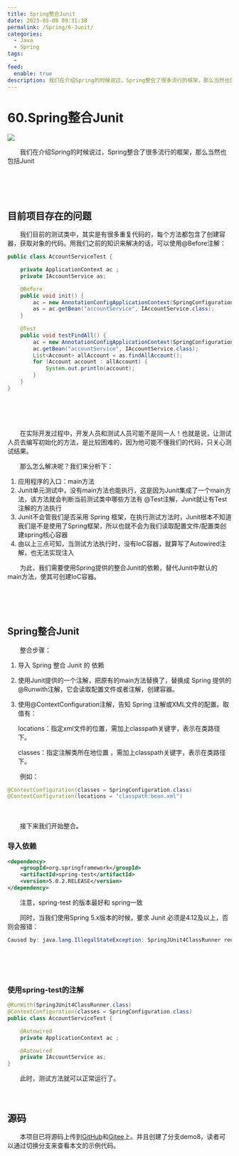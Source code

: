 ```yaml
---
title: Spring整合Junit
date: 2023-05-08 09:31:38
permalink: /Spring/6-Junit/
categories:
  - Java
  - Spring
tags:
  - 
feed:
  enable: true
description: 我们在介绍Spring的时候说过，Spring整合了很多流行的框架，那么当然也包括Junit
---
```

# 60.Spring整合Junit

![](https://image.peterjxl.com/blog/447.jpg)

　　我们在介绍Spring的时候说过，Spring整合了很多流行的框架，那么当然也包括Junit
<!-- more -->　　‍

　　‍

## 目前项目存在的问题

　　我们目前的测试类中，其实是有很多重复代码的，每个方法都包含了创建容器，获取对象的代码。用我们之前的知识来解决的话，可以使用@Before注解：

```java
public class AccountServiceTest {

    private ApplicationContext ac ;
    private IAccountService as;

    @Before
    public void init() {  
        ac = new AnnotationConfigApplicationContext(SpringConfiguration.class);
        as = ac.getBean("accountService", IAccountService.class);
    }
  
    @Test
    public void testFindAll() {
        ac = new AnnotationConfigApplicationContext(SpringConfiguration.class);
        ac.getBean("accountService", IAccountService.class);
        List<Account> allAccount = as.findAllAccount();
        for (Account account : allAccount) {
            System.out.println(account);
        }
    }
}
```

　　‍

　　‍

　　在实际开发过程中，开发人员和测试人员可能不是同一人！也就是说，让测试人员去编写初始化的方法，是比较困难的，因为他可能不懂我们的代码，只关心测试结果。

　　那么怎么解决呢？我们来分析下：

1. 应用程序的入口：main方法
2. Junit单元测试中，没有main方法也能执行，这是因为Junit集成了一个main方法，该方法就会判断当前测试类中哪些方法有 @Test注解，Junit就让有Test注解的方法执行
3. Junit不会管我们是否采用 Spring 框架，在执行测试方法时，Junit根本不知道我们是不是使用了Spring框架，所以也就不会为我们读取配置文件/配置类创建spring核心容器
4. 由以上三点可知，当测试方法执行时，没有IoC容器，就算写了Autowired注解，也无法实现注入

　　为此，我们需要使用Spring提供的整合Junit的依赖，替代Junit中默认的main方法，使其可创建IoC容器。

　　‍

　　‍

## Spring整合Junit

　　整合步骤：

1. 导入 Spring 整合 Junit 的 依赖
2. 使用Junit提供的一个注解，把原有的main方法替换了，替换成 Spring 提供的 @Runwith注解，它会读取配置文件或者注解，创建容器。
3. 使用@ContextConfiguration注解，告知 Spring 注解或XML文件的配置。取值有：  

    locations：指定xml文件的位置，需加上classpath关键字，表示在类路径下。

    classes：指定注解类所在地位置  ，需加上classpath关键字，表示在类路径下。

　　例如：

```java
@ContextConfiguration(classes = SpringConfiguration.class)
@ContextConfiguration(locations = "classpath:bean.xml")
```

　　‍

　　接下来我们开始整合。

### 导入依赖

```xml
<dependency>
    <groupId>org.springframework</groupId>
    <artifactId>spring-test</artifactId>
    <version>5.0.2.RELEASE</version>
</dependency>
```

　　注意，spring-test 的版本最好和 spring一致

　　同时，当我们使用Spring 5.x版本的时候，要求 Junit 必须是4.12及以上，否则会报错：

```java
Caused by: java.lang.IllegalStateException: SpringJUnit4ClassRunner requires JUnit 4.12 or higher.
```

　　‍

　　‍

### 使用spring-test的注解

```java
@RunWith(SpringJUnit4ClassRunner.class)
@ContextConfiguration(classes = SpringConfiguration.class)
public class AccountServiceTest {

    @Autowired
    private ApplicationContext ac ;

    @Autowired
    private IAccountService as;
}
```

　　此时，测试方法就可以正常运行了。

　　‍

## 源码

　　本项目已将源码上传到[GitHub](https://github.com/Peter-JXL/LearnSpring)和[Gitee](https://gitee.com/peterjxl/LearnSpring)上。并且创建了分支demo8，读者可以通过切换分支来查看本文的示例代码。

　　‍
